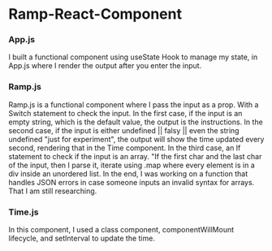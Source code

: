 # Ramp-React-Component
### App.js
I built a functional component using useState Hook to manage my state, in App.js where I render the output after you enter the input.

### Ramp.js 
Ramp.js is a functional component where I pass the input as a prop. With a Switch statement to check the input.
In the first case, if the input is an empty string, which is the default value, the output is the instructions.
In the second case, if the input is either undefined || falsy || even the string undefined "just for experiment", the output will show the time updated every second, rendering that in the Time component. 
In the third case, an If statement to check if the input is an array. "If the first char and the last char of the input, then I parse it, iterate using .map where every element is in a div inside an unordered list.
In the end, I was working on a function that handles JSON errors in case someone inputs an invalid syntax for arrays. That I am still researching. 

### Time.js 
In this component, I used a class component, componentWillMount lifecycle, and setInterval to update the time. 




